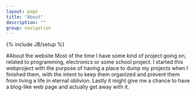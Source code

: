 ```yaml
---
layout: page
title: "About"
description: ""
group: navigation
---
```

{% include JB/setup %}


#About the website
Most of the time I have some kind of project going on, related to programming, electronics or some school project. 
I started this webproject with the purpose of having a place to dump my projects when I finished them, with the intent to
keep them organized and prevent them from living a life in eternal oblivion. Lastly it might give me a chance to have a 
blog-like web page and actually get away with it.
